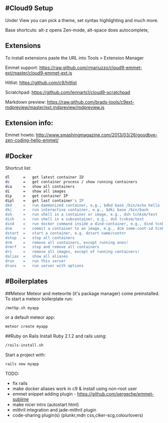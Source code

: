 #Cloud9 Setup
-----
Under View you can pick a theme, set syntax highlighting and much more.

Base shortcuts: alt-z opens Zen-mode, alt-space does autocomplete, 

Extensions
------
To install extensions paste the URL into Tools > Extension Manager

Emmet support:    https://raw.github.com/rmariuzzo/cloud9-emmet-ext/master/cloud9-emmet-ext.js

Hitlist:          https://github.com/c9/hitlist

Scratchpad:       https://github.com/lennartcl/cloud9-scratchpad

Markdown preview: https://raw.github.com/brads-tools/c9ext-mdpreview/master/ext.mdpreview/mdpreview.js


Extension info:
-------
Emmet howto:
http://www.smashingmagazine.com/2013/03/26/goodbye-zen-coding-hello-emmet/

#Docker
-------
Shortcut list:
```sh
dl      =   get latest container ID
dc      =   get container process / show running containers
dca     =   show all containers
di      =   show all images
dip     =   get container IP
dipl    =   get last container's IP
dkd     =   run daemonized container, e.g., $dkd base /bin/echo hello
dki     =   run interactive container, e.g., $dki base /bin/bash
dsh     =   run shell in a container or image, e.g., dsh tcnksm/test 
dish    =   run shell in a subcontainer, e.g., dsh tcnksm/test 
dind    =   run docker command inside a dind-container, e.g., dind tcnksm/test 
dcm     =   commit a container to an image, e.g., dcm some-cont-id tcnksm/test 
dstart  =   start a container, e.g. dstart name/contnr
dstop   =   stop all containers
drm     =   remove all containers, except running ones!
drmrf   =   stop and remove all containers
dri     =   remove all images, except of running containers!
dalias  =   show all aliases
drun    =   run this server
druns   =   run server with options
```
#Boilerplates
-------
##Meteor
Meteor and meteorite (it's package manager) come preinstalled.
To start a meteor boilerplate run:
```sh
/metbp.sh myapp
```
or a default meteor app:
```sh
meteor create myapp
```

##Ruby on Rails
Install Ruby 2.1.2 and rails using:
```sh
/rails-install.sh
```
Start a project with:
```sh
rails new myapp
```


TODO:
- fix rails
- make docker aliases work in c9 & install using non-root user
- emmet snippet adding plugin - https://github.com/sergeche/emmet-sublime
- make nicer intro (autostart html)
- mithril integration and jade-mithril plugin
- code-sharing plugin(s) (plunkr,mdn css,clker-scg,colourlovers)